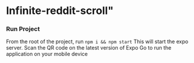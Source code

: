 # Infinite-reddit-scroll"

### Run Project

From the root of the project, run `npm i && npm start`
This will start the expo server.
Scan the QR code on the latest version of Expo Go to run the application on your mobile device

